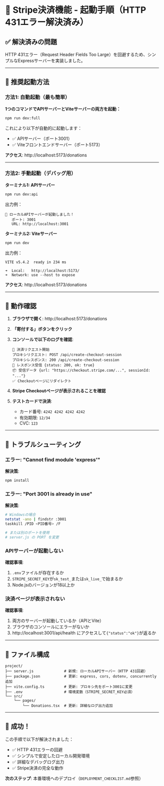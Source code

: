 # 🚀 Stripe決済機能 - 起動手順（HTTP 431エラー解決済み）

## ✅ 解決済みの問題

HTTP 431エラー（Request Header Fields Too Large）を回避するため、シンプルなExpressサーバーを実装しました。

---

## 🎯 推奨起動方法

### 方法1: 自動起動（最も簡単）

**1つのコマンドでAPIサーバーとViteサーバーの両方を起動：**

```bash
npm run dev:full
```

これにより以下が自動的に起動します：
- ✅ APIサーバー（ポート3001）
- ✅ Viteフロントエンドサーバー（ポート5173）

**アクセス**: http://localhost:5173/donations

---

### 方法2: 手動起動（デバッグ用）

**ターミナル1: APIサーバー**
```bash
npm run dev:api
```

出力例：
```
🚀 ローカルAPIサーバーが起動しました！
   ポート: 3001
   URL: http://localhost:3001
```

**ターミナル2: Viteサーバー**
```bash
npm run dev
```

出力例：
```
VITE v5.4.2  ready in 234 ms

➜  Local:   http://localhost:5173/
➜  Network: use --host to expose
```

**アクセス**: http://localhost:5173/donations

---

## 🧪 動作確認

1. **ブラウザで開く**: http://localhost:5173/donations

2. **「寄付する」ボタンをクリック**

3. **コンソールで以下のログを確認**:
   ```
   🔄 決済リクエスト開始
   プロキシリクエスト: POST /api/create-checkout-session
   プロキシレスポンス: 200 /api/create-checkout-session
   📡 レスポンス受信 {status: 200, ok: true}
   📦 受信データ {url: "https://checkout.stripe.com/...", sessionId: "..."}
   ✅ Checkoutページにリダイレクト
   ```

4. **Stripe Checkoutページが表示されることを確認**

5. **テストカードで決済**:
   - カード番号: `4242 4242 4242 4242`
   - 有効期限: `12/34`
   - CVC: `123`

---

## 🔧 トラブルシューティング

### エラー: "Cannot find module 'express'"

**解決策**:
```bash
npm install
```

### エラー: "Port 3001 is already in use"

**解決策**:
```bash
# Windowsの場合
netstat -ano | findstr :3001
taskkill /PID <PID番号> /F

# または別のポートを使用
# server.js の PORT を変更
```

### APIサーバーが起動しない

**確認事項**:
1. `.env`ファイルが存在するか
2. `STRIPE_SECRET_KEY`が`sk_test_`または`sk_live_`で始まるか
3. Node.jsのバージョンが18以上か

### 決済ページが表示されない

**確認事項**:
1. 両方のサーバーが起動しているか（APIとVite）
2. ブラウザのコンソールにエラーがないか
3. http://localhost:3001/api/health にアクセスして`{"status":"ok"}`が返るか

---

## 📝 ファイル構成

```
project/
├── server.js              # 新規: ローカルAPIサーバー（HTTP 431回避）
├── package.json           # 更新: express, cors, dotenv, concurrently追加
├── vite.config.ts         # 更新: プロキシ先をポート3001に変更
├── .env                   # 環境変数（STRIPE_SECRET_KEY必須）
└── src/
    └── pages/
        └── Donations.tsx  # 更新: 詳細なログ出力追加
```

---

## 🎉 成功！

この手順で以下が解決されました：
- ✅ HTTP 431エラーの回避
- ✅ シンプルで安定したローカル開発環境
- ✅ 詳細なデバッグログ出力
- ✅ Stripe決済の完全な動作

**次のステップ**: 本番環境へのデプロイ（`DEPLOYMENT_CHECKLIST.md`参照）

